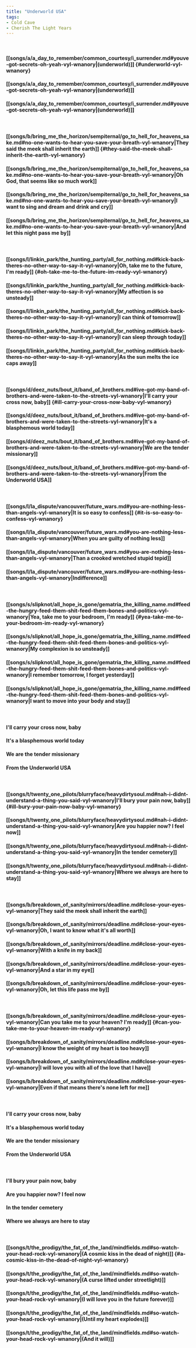 ```yaml
---
title: "Underworld USA"
tags:
- Cold Cave
- Cherish The Light Years
---
```

&nbsp;
#### [[songs/a/a_day_to_remember/common_courtesy/i_surrender.md#youve-got-secrets-oh-yeah-vyl-wnanory|(underworld)]] {#underworld-vyl-wnanory}
#### [[songs/a/a_day_to_remember/common_courtesy/i_surrender.md#youve-got-secrets-oh-yeah-vyl-wnanory|(underworld)]]
#### [[songs/a/a_day_to_remember/common_courtesy/i_surrender.md#youve-got-secrets-oh-yeah-vyl-wnanory|(underworld)]]
&nbsp;
#### [[songs/b/bring_me_the_horizon/sempiternal/go_to_hell_for_heavens_sake.md#no-one-wants-to-hear-you-save-your-breath-vyl-wnanory|They said the meek shall inherit the earth]] {#they-said-the-meek-shall-inherit-the-earth-vyl-wnanory}
#### [[songs/b/bring_me_the_horizon/sempiternal/go_to_hell_for_heavens_sake.md#no-one-wants-to-hear-you-save-your-breath-vyl-wnanory|Oh God, that seems like so much work]]
#### [[songs/b/bring_me_the_horizon/sempiternal/go_to_hell_for_heavens_sake.md#no-one-wants-to-hear-you-save-your-breath-vyl-wnanory|I want to sing and dream and drink and cry]]
#### [[songs/b/bring_me_the_horizon/sempiternal/go_to_hell_for_heavens_sake.md#no-one-wants-to-hear-you-save-your-breath-vyl-wnanory|And let this night pass me by]]
&nbsp;
#### [[songs/l/linkin_park/the_hunting_party/all_for_nothing.md#kick-back-theres-no-other-way-to-say-it-vyl-wnanory|Oh, take me to the future, I'm ready]] {#oh-take-me-to-the-future-im-ready-vyl-wnanory}
#### [[songs/l/linkin_park/the_hunting_party/all_for_nothing.md#kick-back-theres-no-other-way-to-say-it-vyl-wnanory|My affection is so unsteady]]
#### [[songs/l/linkin_park/the_hunting_party/all_for_nothing.md#kick-back-theres-no-other-way-to-say-it-vyl-wnanory|I can think of tomorrow]]
#### [[songs/l/linkin_park/the_hunting_party/all_for_nothing.md#kick-back-theres-no-other-way-to-say-it-vyl-wnanory|I can sleep through today]]
#### [[songs/l/linkin_park/the_hunting_party/all_for_nothing.md#kick-back-theres-no-other-way-to-say-it-vyl-wnanory|As the sun melts the ice caps away]]
&nbsp;
#### [[songs/d/deez_nuts/bout_it/band_of_brothers.md#ive-got-my-band-of-brothers-and-were-taken-to-the-streets-vyl-wnanory|I'll carry your cross now, baby]] {#ill-carry-your-cross-now-baby-vyl-wnanory}
#### [[songs/d/deez_nuts/bout_it/band_of_brothers.md#ive-got-my-band-of-brothers-and-were-taken-to-the-streets-vyl-wnanory|It's a blasphemous world today]]
#### [[songs/d/deez_nuts/bout_it/band_of_brothers.md#ive-got-my-band-of-brothers-and-were-taken-to-the-streets-vyl-wnanory|We are the tender missionary]]
#### [[songs/d/deez_nuts/bout_it/band_of_brothers.md#ive-got-my-band-of-brothers-and-were-taken-to-the-streets-vyl-wnanory|From the Underworld USA]]
&nbsp;
#### [[songs/l/la_dispute/vancouver/future_wars.md#you-are-nothing-less-than-angels-vyl-wnanory|It is so easy to confess]] {#it-is-so-easy-to-confess-vyl-wnanory}
#### [[songs/l/la_dispute/vancouver/future_wars.md#you-are-nothing-less-than-angels-vyl-wnanory|When you are guilty of nothing less]]
#### [[songs/l/la_dispute/vancouver/future_wars.md#you-are-nothing-less-than-angels-vyl-wnanory|Than a crooked wretched stupid tepid]]
#### [[songs/l/la_dispute/vancouver/future_wars.md#you-are-nothing-less-than-angels-vyl-wnanory|Indifference]]
&nbsp;
#### [[songs/s/slipknot/all_hope_is_gone/gematria_the_killing_name.md#feed-the-hungry-feed-them-shit-feed-them-bones-and-politics-vyl-wnanory|Yea, take me to your bedroom, I'm ready]] {#yea-take-me-to-your-bedroom-im-ready-vyl-wnanory}
#### [[songs/s/slipknot/all_hope_is_gone/gematria_the_killing_name.md#feed-the-hungry-feed-them-shit-feed-them-bones-and-politics-vyl-wnanory|My complexion is so unsteady]]
#### [[songs/s/slipknot/all_hope_is_gone/gematria_the_killing_name.md#feed-the-hungry-feed-them-shit-feed-them-bones-and-politics-vyl-wnanory|I remember tomorrow, I forget yesterday]]
#### [[songs/s/slipknot/all_hope_is_gone/gematria_the_killing_name.md#feed-the-hungry-feed-them-shit-feed-them-bones-and-politics-vyl-wnanory|I want to move into your body and stay]]
&nbsp;
#### I'll carry your cross now, baby
#### It's a blasphemous world today
#### We are the tender missionary
#### From the Underworld USA
&nbsp;
#### [[songs/t/twenty_one_pilots/blurryface/heavydirtysoul.md#nah-i-didnt-understand-a-thing-you-said-vyl-wnanory|I'll bury your pain now, baby]] {#ill-bury-your-pain-now-baby-vyl-wnanory}
#### [[songs/t/twenty_one_pilots/blurryface/heavydirtysoul.md#nah-i-didnt-understand-a-thing-you-said-vyl-wnanory|Are you happier now? I feel now]]
#### [[songs/t/twenty_one_pilots/blurryface/heavydirtysoul.md#nah-i-didnt-understand-a-thing-you-said-vyl-wnanory|In the tender cemetery]]
#### [[songs/t/twenty_one_pilots/blurryface/heavydirtysoul.md#nah-i-didnt-understand-a-thing-you-said-vyl-wnanory|Where we always are here to stay]]
&nbsp;
#### [[songs/b/breakdown_of_sanity/mirrors/deadline.md#close-your-eyes-vyl-wnanory|They said the meek shall inherit the earth]]
#### [[songs/b/breakdown_of_sanity/mirrors/deadline.md#close-your-eyes-vyl-wnanory|Oh, I want to know what it's all worth]]
#### [[songs/b/breakdown_of_sanity/mirrors/deadline.md#close-your-eyes-vyl-wnanory|With a knife in my back]]
#### [[songs/b/breakdown_of_sanity/mirrors/deadline.md#close-your-eyes-vyl-wnanory|And a star in my eye]]
#### [[songs/b/breakdown_of_sanity/mirrors/deadline.md#close-your-eyes-vyl-wnanory|Oh, let this life pass me by]]
&nbsp;
#### [[songs/b/breakdown_of_sanity/mirrors/deadline.md#close-your-eyes-vyl-wnanory|Can you take me to your heaven? I'm ready]] {#can-you-take-me-to-your-heaven-im-ready-vyl-wnanory}
#### [[songs/b/breakdown_of_sanity/mirrors/deadline.md#close-your-eyes-vyl-wnanory|I know the weight of my heart is too heavy]]
#### [[songs/b/breakdown_of_sanity/mirrors/deadline.md#close-your-eyes-vyl-wnanory|I will love you with all of the love that I have]]
#### [[songs/b/breakdown_of_sanity/mirrors/deadline.md#close-your-eyes-vyl-wnanory|Even if that means there's none left for me]]
&nbsp;
#### I'll carry your cross now, baby
#### It's a blasphemous world today
#### We are the tender missionary
#### From the Underworld USA
&nbsp;
#### I'll bury your pain now, baby
#### Are you happier now? I feel now
#### In the tender cemetery
#### Where we always are here to stay
&nbsp;
#### [[songs/t/the_prodigy/the_fat_of_the_land/mindfields.md#so-watch-your-head-rock-vyl-wnanory|(A cosmic kiss in the dead of night)]] {#a-cosmic-kiss-in-the-dead-of-night-vyl-wnanory}
#### [[songs/t/the_prodigy/the_fat_of_the_land/mindfields.md#so-watch-your-head-rock-vyl-wnanory|(A curse lifted under streetlight)]]
#### [[songs/t/the_prodigy/the_fat_of_the_land/mindfields.md#so-watch-your-head-rock-vyl-wnanory|(I will love you in the future forever)]]
#### [[songs/t/the_prodigy/the_fat_of_the_land/mindfields.md#so-watch-your-head-rock-vyl-wnanory|(Until my heart explodes)]]
#### [[songs/t/the_prodigy/the_fat_of_the_land/mindfields.md#so-watch-your-head-rock-vyl-wnanory|(And it will)]]
